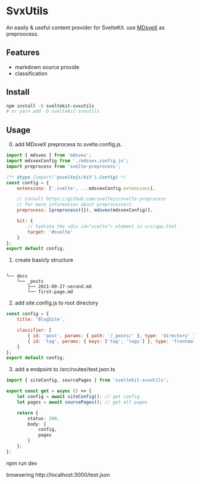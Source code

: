 # SvxUtils

An easily & useful content provider for SvelteKit. use [MDsveX](https://github.com/pngwn/MDsveX) as preproocess.

## Features

- markdown source provide
- classification

## Install

```bash
npm install -D sveltekit-svxutils
# or yarn add -D sveltekit-svxutils
```

## Usage

0. add MDsveX preprocess to svelte.config.js.

```js
import { mdsvex } from 'mdsvex';
import mdsvexConfig from './mdsvex.config.js';
import preprocess from 'svelte-preprocess';

/** @type {import('@sveltejs/kit').Config} */
const config = {
	extensions: ['.svelte', ...mdsvexConfig.extensions],

	// Consult https://github.com/sveltejs/svelte-preprocess
	// for more information about preprocessors
	preprocess: [preprocess({}), mdsvex(mdsvexConfig)],

	kit: {
		// hydrate the <div id="svelte"> element in src/app.html
		target: '#svelte'
	}
};
export default config;
```

1. create basicly structure

```

└── docs
    └── _posts
        ├── 2021-09-27-second.md
        └── first-page.md

```

2. add site.config.js to root directory

```js
const config = {
	title: 'BlogSite',

	classifier: [
		{ id: 'post', params: { path: '/_posts/' }, type: 'directory' },
		{ id: 'tag', params: { keys: ['tag', 'tags'] }, type: 'frontmatter' }
	]
};
export default config;
```

3. add a endpoint to /src/routes/test.json.ts

```ts
import { siteConfig, sourcePages } from 'sveltekit-svxutils';

export const get = async () => {
	let config = await siteConfig(); // get config.
	let pages = await sourcePages(); // get all pages

	return {
		status: 200,
		body: {
			config,
			pages
		}
	};
};
```

npm run dev

browsering http://localhost:3000/test.json
